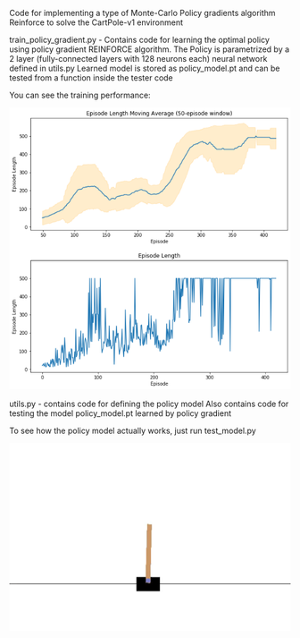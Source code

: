 Code for implementing a type of Monte-Carlo Policy gradients algorithm Reinforce to solve the CartPole-v1 environment

train_policy_gradient.py - Contains code for learning the optimal policy using policy gradient REINFORCE algorithm. 
The Policy is parametrized by a 2 layer (fully-connected layers with 128 neurons each) neural network defined in utils.py
Learned model is stored as policy_model.pt and can be tested from a function inside the tester code

You can see the training performance:

![picture alt](plot_1.png)

utils.py - contains code for defining the policy model
Also contains code for testing the model policy_model.pt learned by policy gradient

To see how the policy model actually works, just run test_model.py

![picture alt](test.gif)

